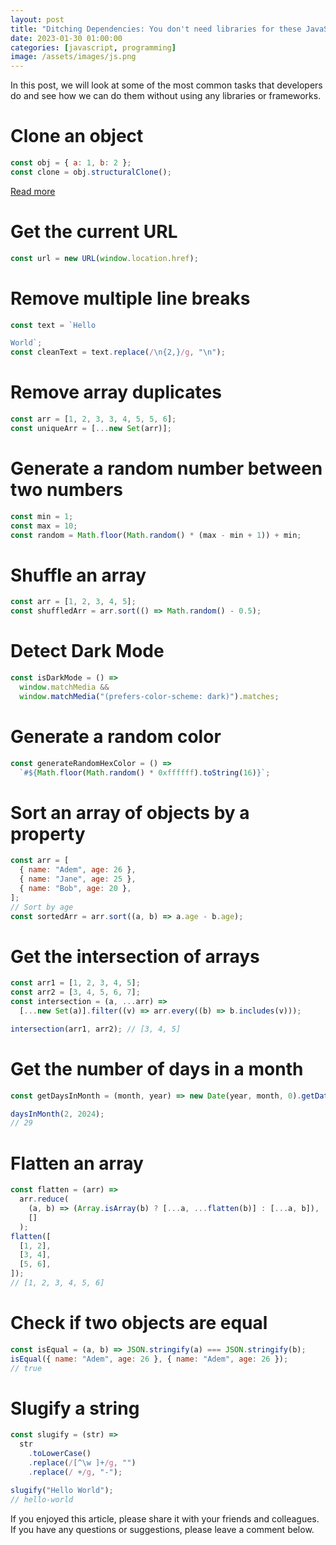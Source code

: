 ```yaml
---
layout: post
title: "Ditching Dependencies: You don't need libraries for these JavaScript tasks"
date: 2023-01-30 01:00:00
categories: [javascript, programming]
image: /assets/images/js.png
---
```


In this post, we will look at some of the most common tasks that developers do and see how we can do them without using any libraries or frameworks.

# Clone an object

```js
const obj = { a: 1, b: 2 };
const clone = obj.structuralClone();
```

[Read more](https://developer.mozilla.org/en-US/docs/Web/API/structuredClone)

# Get the current URL

```js
const url = new URL(window.location.href);
```

# Remove multiple line breaks

```js
const text = `Hello

World`;
const cleanText = text.replace(/\n{2,}/g, "\n");
```

# Remove array duplicates

```js
const arr = [1, 2, 3, 3, 4, 5, 5, 6];
const uniqueArr = [...new Set(arr)];
```

# Generate a random number between two numbers

```js
const min = 1;
const max = 10;
const random = Math.floor(Math.random() * (max - min + 1)) + min;
```

# Shuffle an array

```js
const arr = [1, 2, 3, 4, 5];
const shuffledArr = arr.sort(() => Math.random() - 0.5);
```

# Detect Dark Mode

```js
const isDarkMode = () =>
  window.matchMedia &&
  window.matchMedia("(prefers-color-scheme: dark)").matches;
```

# Generate a random color

```js
const generateRandomHexColor = () =>
  `#${Math.floor(Math.random() * 0xffffff).toString(16)}`;
```

# Sort an array of objects by a property

```js
const arr = [
  { name: "Adem", age: 26 },
  { name: "Jane", age: 25 },
  { name: "Bob", age: 20 },
];
// Sort by age
const sortedArr = arr.sort((a, b) => a.age - b.age);
```

# Get the intersection of arrays

```js
const arr1 = [1, 2, 3, 4, 5];
const arr2 = [3, 4, 5, 6, 7];
const intersection = (a, ...arr) =>
  [...new Set(a)].filter((v) => arr.every((b) => b.includes(v)));

intersection(arr1, arr2); // [3, 4, 5]
```

# Get the number of days in a month

```js
const getDaysInMonth = (month, year) => new Date(year, month, 0).getDate();

daysInMonth(2, 2024);
// 29
```

# Flatten an array

```js
const flatten = (arr) =>
  arr.reduce(
    (a, b) => (Array.isArray(b) ? [...a, ...flatten(b)] : [...a, b]),
    []
  );
flatten([
  [1, 2],
  [3, 4],
  [5, 6],
]);
// [1, 2, 3, 4, 5, 6]
```

# Check if two objects are equal

```js
const isEqual = (a, b) => JSON.stringify(a) === JSON.stringify(b);
isEqual({ name: "Adem", age: 26 }, { name: "Adem", age: 26 });
// true
```

# Slugify a string

```js
const slugify = (str) =>
  str
    .toLowerCase()
    .replace(/[^\w ]+/g, "")
    .replace(/ +/g, "-");

slugify("Hello World");
// hello-world
```

If you enjoyed this article, please share it with your friends and colleagues. If you have any questions or suggestions, please leave a comment below.
